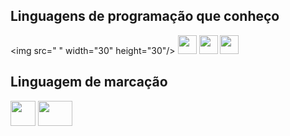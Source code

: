 ## Linguagens de programação que conheço 
<img src="
            <link rel="stylesheet" type='text/css' href="https://cdn.jsdelivr.net/gh/devicons/devicon@latest/devicon.min.css" />
          " width="30" height="30"/>  <img src="https://encrypted-tbn0.gstatic.com/images?q=tbn:ANd9GcSg1MndL-Xp1JcnqaB0YOqTp6zDjrwYyGKsPA&s"  width="30" height="30"/> <img src="https://e7.pngegg.com/pngimages/520/669/png-clipart-c-logo-c-programming-language-computer-icons-computer-programming-programming-miscellaneous-blue.png" width="30" height="30"/> <img src="https://www.svgrepo.com/show/376344/python.svg"  width="30" height="30"/>

## Linguagem de marcação
<img src="https://upload.wikimedia.org/wikipedia/commons/thumb/6/61/HTML5_logo_and_wordmark.svg/512px-HTML5_logo_and_wordmark.svg.png" width="40" height="40"/>  <img src="https://1000logos.net/wp-content/uploads/2020/09/CSS-Logo.png" width="55" height="40"/> 
   
